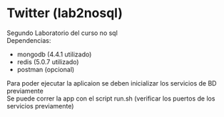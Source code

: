 # Twitter (lab2nosql)
Segundo Laboratorio del curso no sql <br />
Dependencias:
  - mongodb (4.4.1 utilizado)
  - redis (5.0.7 utilizado)
  - postman (opcional)

Para poder ejecutar la aplicaion se deben inicializar los servicios de BD previamente  <br />
Se puede correr la app con el script run.sh (verificar los puertos de los servicios previamente)
